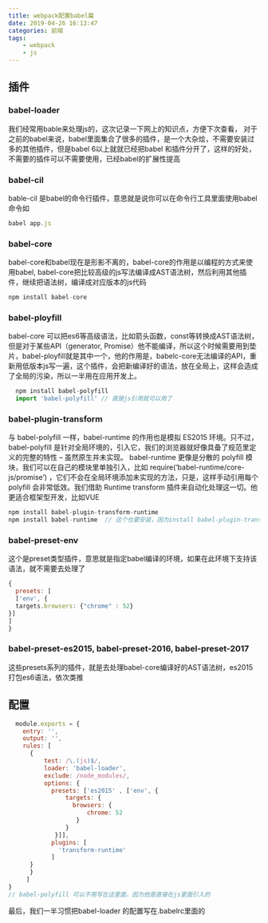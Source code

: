 ```yaml
---
title: webpack配置babel篇
date: 2019-04-26 16:13:47
categories: 前端
tags:
    - webpack
    - js
---
```

## 插件
### babel-loader
我们经常用bable来处理js的，这次记录一下网上的知识点，方便下次查看， 对于之前的babel来说，babel里面集合了很多的插件，是一个大杂烩，不需要安装过多的其他插件，但是babel 6以上就就已经把babel 和插件分开了，这样的好处，不需要的插件可以不需要使用，已经babel的扩展性提高
### babel-cil
bable-cil 是babel的命令行插件，意思就是说你可以在命令行工具里面使用babel 命令如
```javascript
babel app.js
```
### babel-core
babel-core和babel现在是形影不离的，babel-core的作用是以编程的方式来使用babel, babel-core把比较高级的js写法编译成AST语法树，然后利用其他插件，继续把语法树，编译成对应版本的js代码
```javascript
npm install babel-core
```
### babel-ployfill
babel-core 可以把es6等高级语法，比如箭头函数，const等转换成AST语法树，但是对于某些API（generator, Promise）他不能编译，所以这个时候需要用到垫片，babel-ployfill就是其中一个，他的作用是，babelc-core无法编译的API，重新用低版本js写一遍，这个插件，会把新编译好的语法，放在全局上，这样会造成了全局的污染，所以一半用在应用开发上。
```javascript
  npm install babel-polyfill
  import 'babel-polyfill' // 直接js引用就可以用了
```
### babel-plugin-transform
与 babel-polyfill 一样，babel-runtime 的作用也是模拟 ES2015 环境。只不过，babel-polyfill 是针对全局环境的，引入它，我们的浏览器就好像具备了规范里定义的完整的特性 – 虽然原生并未实现。
babel-runtime 更像是分散的 polyfill 模块，我们可以在自己的模块里单独引入，比如 require(‘babel-runtime/core-js/promise’) ，它们不会在全局环境添加未实现的方法，只是，这样手动引用每个 polyfill 会非常低效。我们借助 Runtime transform 插件来自动化处理这一切。他更适合框架型开发，比如VUE
```javascript
npm install babel-plugin-transform-runtime
npm install babel-runtime  // 这个也要安装，因为install babel-plugin-transform-runtime依赖他
```
### babel-preset-env
这个是preset类型插件，意思就是指定babel编译的环境，如果在此环境下支持该语法，就不需要去处理了
```javascript
{
  presets: [
  ['env', {
  targets.browsers: {"chrome" : 52}
}]
]
}
```
### babel-preset-es2015, babel-preset-2016, babel-preset-2017
这些presets系列的插件，就是去处理babel-core编译好的AST语法树，es2015打包es6语法，依次类推

## 配置
```javascript
  module.exports = {
    entry: '',
    output: '',
    rules: [
      {
          test: /\.(js)$/,
          loader: 'babel-loader',
          exclude: /node_modules/,
          options: {
            presets: ['es2015' , ['env', {
                targets: {
                  browsers: {
                      chrome: 52
                   }
                }
             }]],
            plugins: [
              'transform-runtime'
            ]
      }
      }
     ]
}
// babel-polyfill 可以不用写在这里面，因为他是直接在js里面引入的
```
最后，我们一半习惯把babel-loader 的配置写在.babelrc里面的


